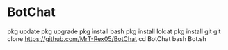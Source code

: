# BotChat
pkg update
pkg upgrade
pkg install bash
pkg install lolcat
pkg install git
git clone https://github.com/MrT-Rex05/BotChat
cd BotChat
bash Bot.sh
